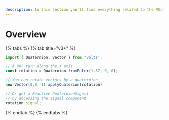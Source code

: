 ```yaml
---
description: In this section you'll find everything related to the VOLTS.Cube class
---
```


# Overview

{% tabs %}
{% tab title="v3+" %}
```typescript
import { Quaternion, Vector } from 'volts';

// A 90º turn along the X axis
const rotation = Quaternion.fromEuler(1.57, 0, 0);

// You can rotate vectors by a quaternion
new Vector(0,0,-1).applyQuaterion(rotation)

// Or get a Reactive QuaternionSignal
// by accessing the signal component
rotation.signal;
```
{% endtab %}
{% endtabs %}
